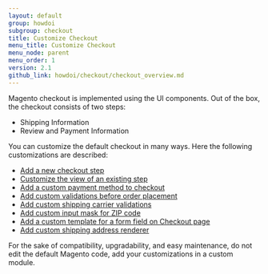 ```yaml
---
layout: default
group: howdoi
subgroup: checkout
title: Customize Checkout
menu_title: Customize Checkout
menu_node: parent
menu_order: 1
version: 2.1
github_link: howdoi/checkout/checkout_overview.md
---
```


Magento checkout is implemented using the UI components. 
Out of the box, the checkout consists of two steps:
 
 - Shipping Information
 - Review and Payment Information


You can customize the default checkout in many ways. Here the following customizations are described:

 - [Add a new checkout step]({{site.gdeurl21}}howdoi/checkout/checkout_new_step.html)
 - [Customize the view of an existing step]({{site.gdeurl21}}howdoi/checkout/checkout_new_step.html)
 - [Add a custom payment method to checkout]({{site.gdeurl21}}howdoi/checkout/checkout_payment.html)
 - [Add custom validations before order placement]({{site.gdeurl21}}howdoi/checkout/checkout_order.html)
 - [Add custom shipping carrier validations]({{site.gdeurl21}}howdoi/checkout/checkout_carrier.html)
 - [Add custom input mask for ZIP code]({{site.gdeurl21}}howdoi/checkout/checkout_zip.html)
 - [Add a custom template for a form field on Checkout page]({{site.gdeurl21}}howdoi/checkout/checkout_edit_form.html)
 - [Add custom shipping address renderer]({{site.gdeurl21}}howdoi/checkout/checkout_address.html)

For the sake of compatibility, upgradability, and easy maintenance, do not edit the default Magento code, add your customizations in a custom module. 

